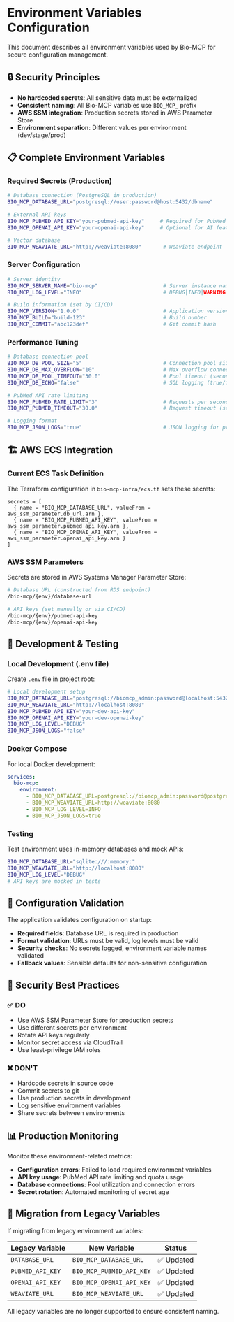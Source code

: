 # Environment Variables Configuration

This document describes all environment variables used by Bio-MCP for secure configuration management.

## 🔒 **Security Principles**

- **No hardcoded secrets**: All sensitive data must be externalized
- **Consistent naming**: All Bio-MCP variables use `BIO_MCP_` prefix
- **AWS SSM integration**: Production secrets stored in AWS Parameter Store
- **Environment separation**: Different values per environment (dev/stage/prod)

## 📋 **Complete Environment Variables**

### **Required Secrets (Production)**
```bash
# Database connection (PostgreSQL in production)
BIO_MCP_DATABASE_URL="postgresql://user:password@host:5432/dbname"

# External API keys
BIO_MCP_PUBMED_API_KEY="your-pubmed-api-key"     # Required for PubMed access
BIO_MCP_OPENAI_API_KEY="your-openai-api-key"     # Optional for AI features

# Vector database
BIO_MCP_WEAVIATE_URL="http://weaviate:8080"       # Weaviate endpoint
```

### **Server Configuration**
```bash
# Server identity
BIO_MCP_SERVER_NAME="bio-mcp"                     # Server instance name
BIO_MCP_LOG_LEVEL="INFO"                          # DEBUG|INFO|WARNING|ERROR

# Build information (set by CI/CD)
BIO_MCP_VERSION="1.0.0"                           # Application version
BIO_MCP_BUILD="build-123"                         # Build number
BIO_MCP_COMMIT="abc123def"                        # Git commit hash
```

### **Performance Tuning**
```bash
# Database connection pool
BIO_MCP_DB_POOL_SIZE="5"                          # Connection pool size
BIO_MCP_DB_MAX_OVERFLOW="10"                      # Max overflow connections
BIO_MCP_DB_POOL_TIMEOUT="30.0"                    # Pool timeout (seconds)
BIO_MCP_DB_ECHO="false"                           # SQL logging (true/false)

# PubMed API rate limiting
BIO_MCP_PUBMED_RATE_LIMIT="3"                     # Requests per second (0=disabled)
BIO_MCP_PUBMED_TIMEOUT="30.0"                     # Request timeout (seconds)

# Logging format
BIO_MCP_JSON_LOGS="true"                          # JSON logging for production
```

## 🏗️ **AWS ECS Integration**

### **Current ECS Task Definition**
The Terraform configuration in `bio-mcp-infra/ecs.tf` sets these secrets:

```hcl
secrets = [
  { name = "BIO_MCP_DATABASE_URL", valueFrom = aws_ssm_parameter.db_url.arn },
  { name = "BIO_MCP_PUBMED_API_KEY", valueFrom = aws_ssm_parameter.pubmed_api_key.arn },
  { name = "BIO_MCP_OPENAI_API_KEY", valueFrom = aws_ssm_parameter.openai_api_key.arn }
]
```

### **AWS SSM Parameters**
Secrets are stored in AWS Systems Manager Parameter Store:

```bash
# Database URL (constructed from RDS endpoint)
/bio-mcp/{env}/database-url

# API keys (set manually or via CI/CD)
/bio-mcp/{env}/pubmed-api-key
/bio-mcp/{env}/openai-api-key
```

## 🧪 **Development & Testing**

### **Local Development (.env file)**
Create `.env` file in project root:

```bash
# Local development setup
BIO_MCP_DATABASE_URL="postgresql://biomcp_admin:password@localhost:5432/bio_mcp"
BIO_MCP_WEAVIATE_URL="http://localhost:8080"
BIO_MCP_PUBMED_API_KEY="your-dev-api-key"
BIO_MCP_OPENAI_API_KEY="your-dev-openai-key"
BIO_MCP_LOG_LEVEL="DEBUG"
BIO_MCP_JSON_LOGS="false"
```

### **Docker Compose**
For local Docker development:

```yaml
services:
  bio-mcp:
    environment:
      - BIO_MCP_DATABASE_URL=postgresql://biomcp_admin:password@postgres:5432/bio_mcp
      - BIO_MCP_WEAVIATE_URL=http://weaviate:8080
      - BIO_MCP_LOG_LEVEL=INFO
      - BIO_MCP_JSON_LOGS=true
```

### **Testing**
Test environment uses in-memory databases and mock APIs:

```bash
BIO_MCP_DATABASE_URL="sqlite:///:memory:"
BIO_MCP_WEAVIATE_URL="http://localhost:8080"
BIO_MCP_LOG_LEVEL="DEBUG"
# API keys are mocked in tests
```

## 🔧 **Configuration Validation**

The application validates configuration on startup:

- **Required fields**: Database URL is required in production
- **Format validation**: URLs must be valid, log levels must be valid
- **Security checks**: No secrets logged, environment variable names validated
- **Fallback values**: Sensible defaults for non-sensitive configuration

## 🚨 **Security Best Practices**

### **✅ DO**
- Use AWS SSM Parameter Store for production secrets
- Use different secrets per environment
- Rotate API keys regularly
- Monitor secret access via CloudTrail
- Use least-privilege IAM roles

### **❌ DON'T**
- Hardcode secrets in source code
- Commit secrets to git
- Use production secrets in development
- Log sensitive environment variables
- Share secrets between environments

## 📊 **Production Monitoring**

Monitor these environment-related metrics:

- **Configuration errors**: Failed to load required environment variables
- **API key usage**: PubMed API rate limiting and quota usage
- **Database connections**: Pool utilization and connection errors
- **Secret rotation**: Automated monitoring of secret age

## 🔄 **Migration from Legacy Variables**

If migrating from legacy environment variables:

| Legacy Variable | New Variable | Status |
|----------------|--------------|---------|
| `DATABASE_URL` | `BIO_MCP_DATABASE_URL` | ✅ Updated |
| `PUBMED_API_KEY` | `BIO_MCP_PUBMED_API_KEY` | ✅ Updated |
| `OPENAI_API_KEY` | `BIO_MCP_OPENAI_API_KEY` | ✅ Updated |
| `WEAVIATE_URL` | `BIO_MCP_WEAVIATE_URL` | ✅ Updated |

All legacy variables are no longer supported to ensure consistent naming.